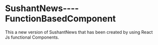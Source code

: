 # SushantNews----FunctionBasedComponent
This a new version of SushantNews that has been created by using React Js functional Components.
